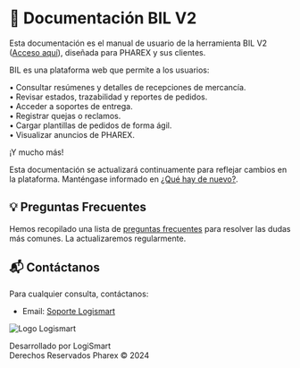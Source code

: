 # 📑 Documentación BIL V2

Esta documentación es el manual de usuario de la herramienta BIL V2 ([Acceso aquí](http://129.146.151.238/bilv2/index.php/Login/login/)), diseñada para PHAREX y sus clientes.

BIL es una plataforma web que permite a los usuarios:

• Consultar resúmenes y detalles de recepciones de mercancía.  
• Revisar estados, trazabilidad y reportes de pedidos.  
• Acceder a soportes de entrega.  
• Registrar quejas o reclamos.  
• Cargar plantillas de pedidos de forma ágil.  
• Visualizar anuncios de PHAREX.  

¡Y mucho más!

Esta documentación se actualizará continuamente para reflejar cambios en la plataforma. Manténgase informado en [¿Qué hay de nuevo?](whatsnew.md).

## 💡 Preguntas Frecuentes

Hemos recopilado una lista de [preguntas frecuentes](faq.md) para resolver las dudas más comunes. La actualizaremos regularmente.

## 📬 Contáctanos

Para cualquier consulta, contáctanos:

- Email: [Soporte Logismart](mailto:danny.lopez@logismart.com.co)
  
  
  
<img src="https://josemaestreb.github.io/docs.bil_v2/_asset/logo_logismart.png" alt="Logo Logismart" />  
  
Desarrollado por LogiSmart  
Derechos Reservados Pharex © 2024